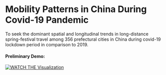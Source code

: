 # Mobility Patterns in China During Covid-19 Pandemic
To seek the dominant spatial and longitudinal trends in long-distance spring-festival travel among 356 prefectural cities in China during covid-19 lockdown period in comparison to 2019.

#### Preliminary Demo:

[![WATCH THE Visualization](https://img.youtube.com/vi/aXvsS5E5LIM/0.jpg)](https://www.youtube.com/watch?v=aXvsS5E5LIM)